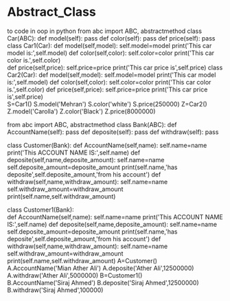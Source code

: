 # Abstract_Class
to code in oop in python
from abc import ABC, abstractmethod 
class Car(ABC):
        def model(self):
            pass
        def color(self):
            pass
        def price(self):
            pass
class Car1(Car):
    def model(self,model):
        self.model=model
        print('This car model is:',self.model)
    def color(self,color):
        self.color=color
        print('This car color is.',self.color)    
    def price(self,price):
        self.price=price
        print('This car price is',self.price)
class Car2(Car):
    def model(self,model):
        self.model=model
        print('This car model is:',self.model)
    def color(self,color):
        self.color=color
        print('This car color is.',self.color)
    def price(self,price):
        self.price=price
        print('This car price is',self.price)    
        S=Car1()
S.model('Mehran')
S.color('white')
S.price(250000)
Z=Car2()
Z.model('Carolla')
Z.color('Black')
Z.price(8000000)



from abc import ABC, abstractmethod 
class Bank(ABC):
    def AccountName(self):
        pass
    def deposite(self):
        pass
    def withdraw(self): 
        pass
    
class Customer(Bank):
    def AccountName(self,name):
        self.name=name
        print('This ACCOUNT NAME IS:',self.name)
    def deposite(self,name,deposite_amount):
        self.name=name
        self.deposite_amount=deposite_amount
        print(self.name,'has deposite',self.deposite_amount,'from his account')
    def withdraw(self,name,withdraw_amount): 
        self.name=name
        self.withdraw_amount=withdraw_amount
        print(self.name,self.withdraw_amount)
        
class Customer1(Bank):  
    def AccountName(self,name):
        self.name=name
        print('This ACCOUNT NAME IS:',self.name)
    def deposite(self,name,deposite_amount):
        self.name=name
        self.deposite_amount=deposite_amount
        print(self.name,'has deposite',self.deposite_amount,'from his account')
    def withdraw(self,name,withdraw_amount): 
        self.name=name
        self.withdraw_amount=withdraw_amount
        print(self.name,self.withdraw_amount)
A=Customer()   
A.AccountName('Mian Ather Ali')
A.deposite('Ather Ali',12500000)
A.withdraw('Ather Ali',5000000)
B=Customer1()   
B.AccountName('Siraj Ahmed')
B.deposite('Siraj Ahmed',12500000)
B.withdraw('Siraj Ahmed',100000)
